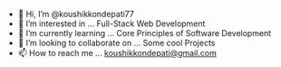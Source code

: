 - 👋 Hi, I’m @koushikkondepati77
- 👀 I’m interested in ... Full-Stack Web Development
- 🌱 I’m currently learning ... Core Principles of Software Development
- 💞️ I’m looking to collaborate on ... Some cool Projects
- 📫 How to reach me ... koushikkondepati@gmail.com

<!---
koushikkondepati77/koushikkondepati77 is a ✨ special ✨ repository because its `README.md` (this file) appears on your GitHub profile.
You can click the Preview link to take a look at your changes.
--->
